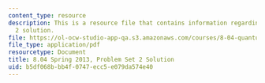```yaml
---
content_type: resource
description: This is a resource file that contains information regarding problem set
  2 solution.
file: https://ol-ocw-studio-app-qa.s3.amazonaws.com/courses/8-04-quantum-physics-i-spring-2013/b5df068bbb4f0747ecc5e079da574e40_MIT8_04S13_ps2_sol.pdf
file_type: application/pdf
resourcetype: Document
title: 8.04 Spring 2013, Problem Set 2 Solution
uid: b5df068b-bb4f-0747-ecc5-e079da574e40
---
```

